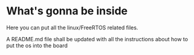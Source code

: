 # What's gonna be inside

Here you can put all the linux/FreeRTOS related files.

A README.md file shall be updated with all the instructions about how to put the os into the board
